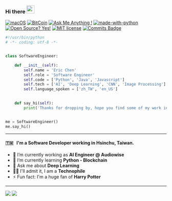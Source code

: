 ### Hi there <a href="https://www.gautamkrishnar.com/"><img src="https://media.giphy.com/media/hvRJCLFzcasrR4ia7z/giphy.gif" width="25px"></a>

[![macOS](https://svgshare.com/i/ZjP.svg)](https://svgshare.com/i/ZjP.svg)
[![BitCoin](https://badgen.net/badge/icon/bitcoin?icon=bitcoin&label)](https://bitcoin.org)
[![Ask Me Anything !](https://img.shields.io/badge/Ask%20me-anything-1abc9c.svg)](https://GitHub.com/Naereen/ama)
[![made-with-python](https://img.shields.io/badge/Made%20with-Python-1f425f.svg)](https://www.python.org/)
[![Open Source? Yes!](https://badgen.net/badge/Open%20Source%20%3F/Yes%21/blue?icon=github)](https://github.com/Naereen/badges/)
[![MIT license](https://img.shields.io/badge/License-MIT-blue.svg)](https://lbesson.mit-license.org/)
[![Commits Badge](https://badges.pufler.dev/commits/monthly/morningdip)](https://badges.pufler.dev)


```python
#!/usr/bin/python
# -*- coding: utf-8 -*-


class SoftwareEngineer:

    def __init__(self):
        self.name = 'Eric Chen'
        self.role = 'Software Engineer'
        self.code = ['Python', 'Java', 'Javascript']
        self.tech = ['AI', 'Deep Learning', 'CNN', 'Image Processing']
        self.language_spoken = ['zh_TW', 'en_US']
        

    def say_hi(self):
        print('Thanks for dropping by, hope you find some of my work interesting.')


me = SoftwareEngineer()
me.say_hi()
```

---

#### 🇹🇼 &nbsp; I'm a Software Developer working in Hsinchu, Taiwan.

- 🔭 I’m currently working as **AI Engineer @ Audiowise** 
- 🌱 I’m currently learning **Python - Blockchain**
- 💬 Ask me about **Deep Learning**
- 👨‍💻 I'll admit it, I am a **Technophile**
- ⚡️ Fun fact: I'm a huge fan of **Harry Potter**

---

![](https://raw.githubusercontent.com/morningdip/github-stats-transparent/output/generated/languages.svg)
![](https://raw.githubusercontent.com/morningdip/github-stats-transparent/output/generated/overview.svg)

